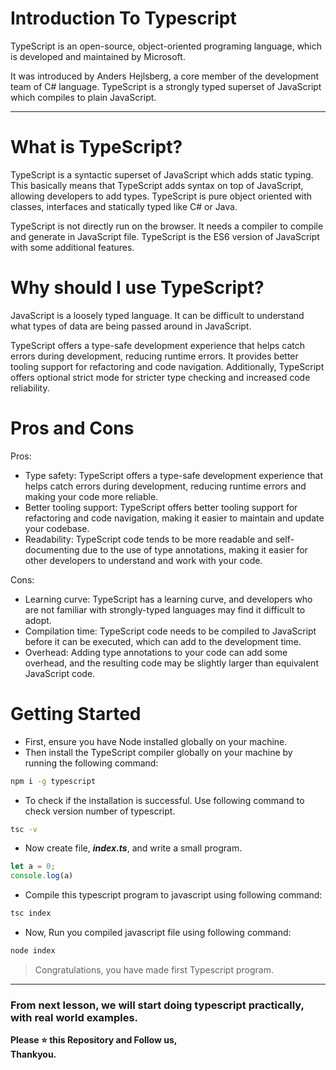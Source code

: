# Introduction To Typescript

TypeScript is an open-source, object-oriented programing language, which is developed and maintained by Microsoft.

It was introduced by Anders Hejlsberg, a core member of the development team of C# language. TypeScript is a strongly typed superset of JavaScript which compiles to plain JavaScript.


---
# What is TypeScript?
TypeScript is a syntactic superset of JavaScript which adds static typing.
This basically means that TypeScript adds syntax on top of JavaScript, allowing developers to add types. TypeScript is pure object oriented with classes, interfaces and statically typed like C# or Java.

TypeScript is not directly run on the browser. It needs a compiler to compile and generate in JavaScript file. TypeScript is the ES6 version of JavaScript with some additional features.

# Why should I use TypeScript?
JavaScript is a loosely typed language. It can be difficult to understand what types of data are being passed around in JavaScript.

TypeScript offers a type-safe development experience that helps catch errors during development, reducing runtime errors. It provides better tooling support for refactoring and code navigation. Additionally, TypeScript offers optional strict mode for stricter type checking and increased code reliability.

# Pros and Cons
Pros:

* Type safety: TypeScript offers a type-safe development experience that helps catch errors during development, reducing runtime errors and making your code more reliable.
* Better tooling support: TypeScript offers better tooling support for refactoring and code navigation, making it easier to maintain and update your codebase.
* Readability: TypeScript code tends to be more readable and self-documenting due to the use of type annotations, making it easier for other developers to understand and work with your code.

Cons:

* Learning curve: TypeScript has a learning curve, and developers who are not familiar with strongly-typed languages may find it difficult to adopt.
* Compilation time: TypeScript code needs to be compiled to JavaScript before it can be executed, which can add to the development time.
* Overhead: Adding type annotations to your code can add some overhead, and the resulting code may be slightly larger than equivalent JavaScript code.

# Getting Started

* First, ensure you have Node installed globally on your machine.
* Then install the TypeScript compiler globally on your machine by running the following command:
```bash
npm i -g typescript
```
* To check if the installation is successful. Use following command to check version number of typescript.
```bash
tsc -v
```
* Now create file, _**index.ts**_, and write a small program.
```typescript
let a = 0;
console.log(a)
```
* Compile this typescript program to javascript using following command:
```bash
tsc index
```
* Now, Run you compiled javascript file using following command:
```bash
node index
```

> Congratulations, you have made first Typescript program.

---
### From next lesson, we will start doing typescript practically, with real world examples.


**Please ⭐ this Repository and Follow us, <br> Thankyou.**